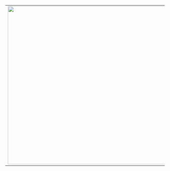<table style="display:hidden">
    <tr>
        <td>
            <img src="https://i.pinimg.com/originals/85/11/f7/8511f7e2925c553cf592eb80e8e2f156.gif" height="auto" width="500px" />
        </td>
        <td style="width:50%">
            <h3>"The name's Sandid... Ahmad Sandid... 🧐"</h3>
            <p>I like .mp4 files</p>
        </td>
    </tr>
</table>

